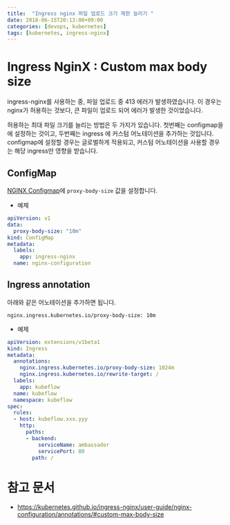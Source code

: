 ```yaml
---
title:  "Ingress nginx 파일 업로드 크기 제한 늘리기 "
date: 2018-06-15T20:13:00+09:00
categories: [devops, kubernetes]
tags: [kubernetes, ingress-nginx]
---
```


# Ingress NginX : Custom max body size
ingress-nginx를 사용하는 중, 파일 업로드 중 413 에러가 발생하였습니다.
이 경우는 nginx가 허용하는 것보다, 큰 파일이 업로드 되어 에러가 발생한 것이었습니다.

허용하는 최대 파일 크기를 늘리는 방법은 두 가지가 있습니다.
첫번째는 configmap을 에 설정하는 것이고, 두번째는 ingress 에 커스텀 어노테이션을 추가하는 것입니다.
configmap에 설정할 경우는 글로벌하게 적용되고, 커스텀 어노테이션을 사용할 경우는 해당 ingress만 영향을 받습니다.


## ConfigMap
[NGINX Configmap](https://kubernetes.github.io/ingress-nginx/user-guide/nginx-configuration/configmap/#proxy-body-size)에 ```proxy-body-size``` 값을 설정합니다.

- 예제
```yaml
apiVersion: v1
data:
  proxy-body-size: "10m"
kind: ConfigMap
metadata:
  labels:
    app: ingress-nginx
  name: nginx-configuration
```

## Ingress annotation
아래와 같은 어노테이션을 추가하면 됩니다.
```
nginx.ingress.kubernetes.io/proxy-body-size: 10m
```
- 예제
```yaml
apiVersion: extensions/v1beta1
kind: Ingress
metadata:
  annotations:
    nginx.ingress.kubernetes.io/proxy-body-size: 1024m
    nginx.ingress.kubernetes.io/rewrite-target: /
  labels:
    app: kubeflow
  name: kubeflow
  namespace: kubeflow
spec:
  rules:
  - host: kubeflow.xxx.yyy
    http:
      paths:
      - backend:
          serviceName: ambassador
          servicePort: 80
        path: /
```


# 참고 문서
- https://kubernetes.github.io/ingress-nginx/user-guide/nginx-configuration/annotations/#custom-max-body-size
